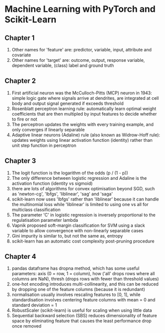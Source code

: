 # Machine Learning with PyTorch and Scikit-Learn

## Chapter 1
1. Other names for 'feature' are: predictor, variable, input, attribute and covariate
2. Other names for 'target' are: outcome, output, response variable, dependent variable, (class) label and ground truth

## Chapter 2
1. First artificial neuron was the McCulloch-Pitts (MCP) neuron in 1943: simple logic gate where signals arrive at dendrites, are integrated at cell body and output signal generated if exceeds threshold
2. Rosenblatt perceptron learning rule: automatically learn optimal weight coefficients that are then multipled by input features to decide whether to fire or not
3. The perceptron updates the weights with every training example, and only converges if linearly separable
4. Adaptive linear neurons (Adaline) rule (also known as Widrow-Hoff rule): updates weights using linear activation function (identity) rather than unit step function in perceptron

## Chapter 3
1. The logit function is the logarithm of the odds (p / (1 - p))
2. The only difference between logistic regression and Adaline is the activation function (identity vs sigmoid)
3. there are lots of algorithms for convex optimisation beyond SGD, such as 'newton-cg', 'lbfgs', 'liblinear', 'sag' and 'saga'
4. scikit-learn now uses 'lbfgs' rather than 'liblinear' because it can handle the multinomial loss while 'liblinear' is limited to using one vs all for multiclass classification
5. The parameter 'C' in logistic regression is inversely proportional to the regulatisation parameter lambda
6. Vapnik proposed soft-margin classification for SVM using a slack variable to allow convergence with non-linearly separable cases
7. Gini impurity is similar to, but not the same as, entropy
8. scikit-learn has an automatic cost complexity post-pruning procedure

## Chapter 4
1. pandas dataframe has dropna method, which has some useful parameters: axis (0 = row, 1 = column), how ('all' drops rows where all columns are NaN), thresh (drops rows with fewer than threshold values)
2. one-hot encoding introduces multi-collinearity, and this can be reduced by dropping one of the feature columns (because it is redundant)
3. normalisation usually involves rescaling features to [0, 1], while standardisation involves centering feature columns with mean = 0 and standard deviation = 1
4. RobustScaler (scikit-learn) is useful for scaling when using little data
5. Sequential backward selection (SBS) reduces dimensionality of feature space by eliminating feature that causes the least performance drop once removed
